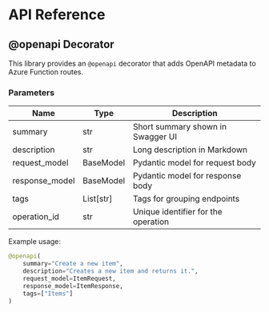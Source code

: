 # API Reference

## @openapi Decorator

This library provides an `@openapi` decorator that adds OpenAPI metadata to Azure Function routes.

### Parameters

| Name            | Type         | Description                                    |
|-----------------|--------------|------------------------------------------------|
| summary         | str          | Short summary shown in Swagger UI              |
| description     | str          | Long description in Markdown                   |
| request_model   | BaseModel    | Pydantic model for request body                |
| response_model  | BaseModel    | Pydantic model for response body               |
| tags            | List[str]    | Tags for grouping endpoints                    |
| operation_id    | str          | Unique identifier for the operation            |

Example usage:

```python
@openapi(
    summary="Create a new item",
    description="Creates a new item and returns it.",
    request_model=ItemRequest,
    response_model=ItemResponse,
    tags=["Items"]
)
```
